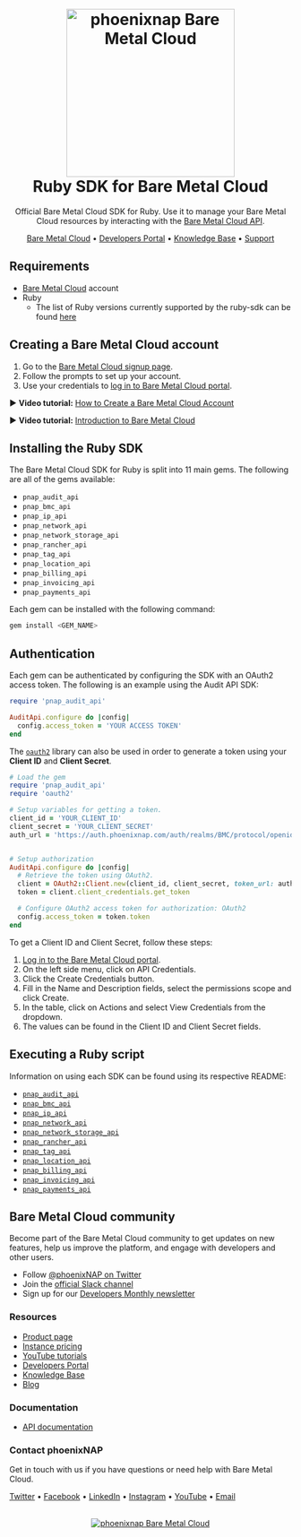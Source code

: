 <h1 align="center">
  <br>
  <a href="https://phoenixnap.com/bare-metal-cloud"><img src="https://user-images.githubusercontent.com/78744488/109779287-16da8600-7c06-11eb-81a1-97bf44983d33.png" alt="phoenixnap Bare Metal Cloud" width="300"></a>
  <br>
  Ruby SDK for Bare Metal Cloud
  <br>
</h1>

<p align="center">
Official Bare Metal Cloud SDK for Ruby. Use it to manage your Bare Metal Cloud resources by interacting with the <a href="https://developers.phoenixnap.com/docs/bmc/1/overview">Bare Metal Cloud API</a>.
</p>

<p align="center">
  <a href="https://phoenixnap.com/bare-metal-cloud">Bare Metal Cloud</a> •
  <a href="https://developers.phoenixnap.com/">Developers Portal</a> •
  <a href="http://phoenixnap.com/kb">Knowledge Base</a> •
  <a href="https://developers.phoenixnap.com/support">Support</a>
</p>

## Requirements

- [Bare Metal Cloud](https://bmc.phoenixnap.com) account
- Ruby
  - The list of Ruby versions currently supported by the ruby-sdk can be found <a href="https://github.com/phoenixnap/ruby-sdk-bmc/blob/develop/.github/workflows/_test.yml#L25">here</a>

## Creating a Bare Metal Cloud account

1. Go to the [Bare Metal Cloud signup page](https://support.phoenixnap.com/wap-jpost3/bmcSignup).
2. Follow the prompts to set up your account.
3. Use your credentials to [log in to Bare Metal Cloud portal](https://bmc.phoenixnap.com).

:arrow_forward: **Video tutorial:** [How to Create a Bare Metal Cloud Account](https://www.youtube.com/watch?v=RLRQOisEB-k)
<br>

:arrow_forward: **Video tutorial:** [Introduction to Bare Metal Cloud](https://www.youtube.com/watch?v=8TLsqgLDMN4)

## Installing the Ruby SDK

The Bare Metal Cloud SDK for Ruby is split into 11 main gems. The following are all of the gems available:

- `pnap_audit_api`
- `pnap_bmc_api`
- `pnap_ip_api`
- `pnap_network_api`
- `pnap_network_storage_api`
- `pnap_rancher_api`
- `pnap_tag_api`
- `pnap_location_api`
- `pnap_billing_api`
- `pnap_invoicing_api`
- `pnap_payments_api`

Each gem can be installed with the following command:

```sh
gem install <GEM_NAME>
```
## Authentication

Each gem can be authenticated by configuring the SDK with an OAuth2 access token. The following is an example using the Audit API SDK:

```ruby
require 'pnap_audit_api'

AuditApi.configure do |config|
  config.access_token = 'YOUR ACCESS TOKEN'
end
```

The [`oauth2`](https://github.com/oauth-xx/oauth2) library can also be used in order to generate a token using your **Client ID** and **Client Secret**.

```ruby
# Load the gem
require 'pnap_audit_api'
require 'oauth2'

# Setup variables for getting a token.
client_id = 'YOUR_CLIENT_ID'
client_secret = 'YOUR_CLIENT_SECRET'
auth_url = 'https://auth.phoenixnap.com/auth/realms/BMC/protocol/openid-connect/token'


# Setup authorization
AuditApi.configure do |config|
  # Retrieve the token using OAuth2.
  client = OAuth2::Client.new(client_id, client_secret, token_url: auth_url)
  token = client.client_credentials.get_token

  # Configure OAuth2 access token for authorization: OAuth2
  config.access_token = token.token
end
```

To get a Client ID and Client Secret, follow these steps:

1. [Log in to the Bare Metal Cloud portal](https://bmc.phoenixnap.com).
2. On the left side menu, click on API Credentials.
3. Click the Create Credentials button.
4. Fill in the Name and Description fields, select the permissions scope and click Create.
5. In the table, click on Actions and select View Credentials from the dropdown.
6. The values can be found in the Client ID and Client Secret fields.

## Executing a Ruby script

Information on using each SDK can be found using its respective README:

- [`pnap_audit_api`](./AuditApi/README.md)
- [`pnap_bmc_api`](./BmcApi/README.md)
- [`pnap_ip_api`](./IpApi/README.md)
- [`pnap_network_api`](./NetworkApi/README.md)
- [`pnap_network_storage_api`](./NetworkStorageApi/README.md)
- [`pnap_rancher_api`](./RancherApi/README.md)
- [`pnap_tag_api`](./TagApi/README.md)
- [`pnap_location_api`](./LocationApi/README.md)
- [`pnap_billing_api`](./BillingApi/README.md)
- [`pnap_invoicing_api`](./InvoicingApi/README.md)
- [`pnap_payments_api`](./PaymentsApi/README.md)

## Bare Metal Cloud community

Become part of the Bare Metal Cloud community to get updates on new features, help us improve the platform, and engage with developers and other users.

- Follow [@phoenixNAP on Twitter](https://twitter.com/phoenixnap)
- Join the [official Slack channel](https://phoenixnap.slack.com)
- Sign up for our [Developers Monthly newsletter](https://phoenixnap.com/developers-monthly-newsletter)

### Resources

- [Product page](https://phoenixnap.com/bare-metal-cloud)
- [Instance pricing](https://phoenixnap.com/bare-metal-cloud/instances)
- [YouTube tutorials](https://www.youtube.com/watch?v=8TLsqgLDMN4&list=PLWcrQnFWd54WwkHM0oPpR1BrAhxlsy1Rc&ab_channel=PhoenixNAPGlobalITServices)
- [Developers Portal](https://developers.phoenixnap.com)
- [Knowledge Base](https://phoenixnap.com/kb)
- [Blog](https:/phoenixnap.com/blog)

### Documentation

- [API documentation](https://developers.phoenixnap.com/apis)

### Contact phoenixNAP

Get in touch with us if you have questions or need help with Bare Metal Cloud.

<p align="left">
  <a href="https://twitter.com/phoenixNAP">Twitter</a> •
  <a href="https://www.facebook.com/phoenixnap">Facebook</a> •
  <a href="https://www.linkedin.com/company/phoenix-nap">LinkedIn</a> •
  <a href="https://www.instagram.com/phoenixnap">Instagram</a> •
  <a href="https://www.youtube.com/user/PhoenixNAPdatacenter">YouTube</a> •
  <a href="https://developers.phoenixnap.com/support">Email</a> 
</p>

<p align="center">
  <br>
  <a href="https://phoenixnap.com/bare-metal-cloud"><img src="https://user-images.githubusercontent.com/81640346/115243282-0c773b80-a123-11eb-9de7-59e3934a5712.jpg" alt="phoenixnap Bare Metal Cloud"></a>
</p>
